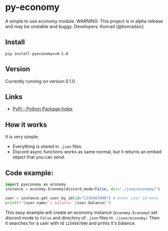 # py-economy
A simple to use economy module.
WARNING: This project is in alpha release and may be unstable and buggy.
Developers: Konrad (@konradsic)
## Install
```pip install pyeconomy==0.1.0```
## Version
Currently running on version 0.1.0
## Links
* [PyPi - Python Package Index](https://pypi.org)
## How it works
It is very simple:
* Everything is stored in `.json` files
* Discord async functions works as same normal, but it returns an embed object that you can send.
## Code example:
```py
import pyeconomy as economy
instance = economy.Economy(discord_mode=False, dir="./json/economy/")

user = instance.get_user_by_id(id="1234567890") # enter user id here
print(f"{user.name}'s balance: {user.balance}")
```
This easy example will create an economy instance (`economy.Economy`) set discord mode to `False` and directory of `.json` files in `./json/economy/`
Then it searches for a user with id `1234567890` and prints it's balance.
